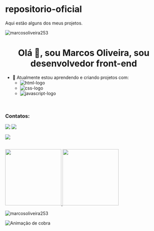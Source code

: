# repositorio-oficial
Aqui estão alguns dos meus projetos.
<p align="left"> <img src="https://komarev.com/ghpvc/?username=marcosoliveira253&label=Visualizacao&color=blue&style=flat"alt="marcosoliveira253"></p>
<h1 align="center">Olá 👋, sou Marcos Oliveira, sou desenvolvedor front-end</h1>

- 🌱 Atualmente estou aprendendo e criando projetos com:
  - <img src="https://img.shields.io/badge/HTML5-E34F26?style=for-the-badge&logo=html5&logoColor=white" alt="html-logo"/>
  - <img src="https://img.shields.io/badge/CSS3-1572B6?style=for-the-badge&logo=css3&logoColor=white" alt="css-logo"/>
  - <img src="https://img.shields.io/badge/JavaScript-F7DF1E?style=for-the-badge&logo=javascript&logoColor=black" alt="javascript-logo"/>
<br>
<h3 align="left">Contatos:</h3>
<div style="display:inline"> 
  <a href = "mailto:marcosoliveira253.mo@gmail.com"><img src="https://img.shields.io/badge/-Gmail-%23333?style=for-the-badge&logo=gmail&logoColor=white" target="_blank"></a>
  <a href="https://www.linkedin.com/in/marcos-oliveira253" target="_blank"><img src="https://img.shields.io/badge/-LinkedIn-%230077B5?style=for-the-badge&logo=linkedin&logoColor=white" target="_blank"></a>
  
  <a href="https://github.com/marcosoliveira253/repositorio-oficial" target="_blank"><img src="https://img.shields.io/badge/GitHub-100000?style=for-the-badge&logo=github&logoColor=white" target="_blank"></a> 
</div>
<br>
<div>
  <a href="https://beacons.ai/marcosoliveira253/repositorio-oficial">
  <img height="180em" src="https://github-readme-stats.vercel.app/api?username=marcosoliveira253&show_icons=true&theme=dark&include_all_commits=true&count_private=true"/>
  <img height="180em" src="https://github-readme-stats.vercel.app/api/top-langs/?username=marcosoliveira253&layout=compact&langs_count=16&theme=dark"/>
  </a>
<p><img align="center" src="https://github-readme-streak-stats.herokuapp.com/?user=marcosoliveira253&" alt="marcosoliveira253" /></p>

![ Animação de cobra ]( https://github.com/marcosoliveira253/repositorio-oficial/blob/output/github-contribution-grid-snake.svg )
